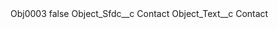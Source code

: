 <?xml version="1.0" encoding="UTF-8"?>
<CustomMetadata xmlns="http://soap.sforce.com/2006/04/metadata" xmlns:xsi="http://www.w3.org/2001/XMLSchema-instance" xmlns:xsd="http://www.w3.org/2001/XMLSchema">
    <label>Obj0003</label>
    <protected>false</protected>
    <values>
        <field>Object_Sfdc__c</field>
        <value xsi:type="xsd:string">Contact</value>
    </values>
    <values>
        <field>Object_Text__c</field>
        <value xsi:type="xsd:string">Contact</value>
    </values>
</CustomMetadata>
